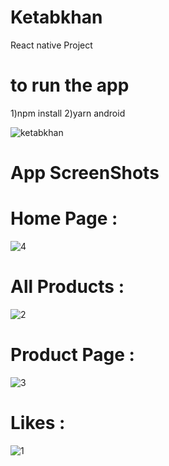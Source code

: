 # Ketabkhan
React native Project

# to run the app
1)npm install
2)yarn android

![ketabkhan](https://user-images.githubusercontent.com/48021528/118282062-20744a00-b4e3-11eb-9d92-704d16de6faa.gif)

# App ScreenShots

# Home Page : 

![4](https://user-images.githubusercontent.com/48021528/118283453-9f1db700-b4e4-11eb-8b1b-2118ed7c6310.jpeg)

# All Products : 

![2](https://user-images.githubusercontent.com/48021528/118283412-94632200-b4e4-11eb-9bb2-e48b5330b625.jpeg)

# Product Page : 

![3](https://user-images.githubusercontent.com/48021528/118283424-962ce580-b4e4-11eb-92d1-ccb9a3861292.jpeg)

# Likes : 

![1](https://user-images.githubusercontent.com/48021528/118283576-c4aac080-b4e4-11eb-8d36-e704d02c0ea9.jpeg)
